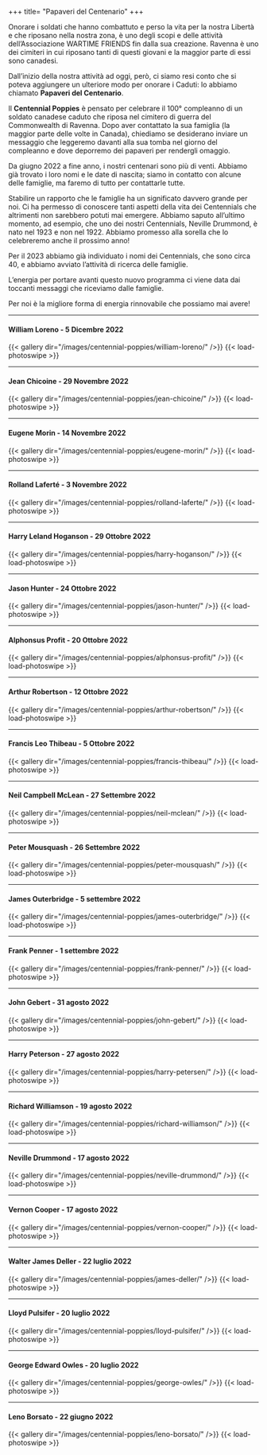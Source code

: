 +++
title= "Papaveri del Centenario"
+++

Onorare i soldati che hanno combattuto e perso la vita per la nostra Libertà e che riposano nella nostra zona, è uno degli scopi e delle attività dell’Associazione WARTIME FRIENDS fin dalla sua creazione. Ravenna è uno dei cimiteri in cui riposano tanti di questi giovani e la maggior parte di essi sono canadesi.

Dall’inizio della nostra attività ad oggi, però, ci siamo resi conto che si poteva aggiungere un ulteriore modo per onorare i Caduti: lo abbiamo chiamato **Papaveri del Centenario**.

Il **Centennial Poppies** è pensato per celebrare il 100° compleanno di un soldato canadese caduto che riposa nel cimitero di guerra del Commonwealth di Ravenna. 
Dopo aver contattato la sua famiglia (la maggior parte delle volte in Canada), chiediamo se desiderano inviare un messaggio che leggeremo davanti alla sua tomba nel giorno del compleanno e dove deporremo dei papaveri per rendergli omaggio.

Da giugno 2022 a fine anno, i nostri centenari sono più di venti. Abbiamo già trovato i loro nomi e le date di nascita; siamo in contatto con alcune delle famiglie, ma faremo di tutto per contattarle tutte.

Stabilire un rapporto che le famiglie ha un significato davvero grande per noi. Ci ha permesso di conoscere tanti aspetti della vita dei Centennials che altrimenti non sarebbero potuti mai emergere. Abbiamo saputo all’ultimo momento, ad esempio, che uno dei nostri Centennials, Neville Drummond, è nato nel 1923 e non nel 1922. Abbiamo promesso alla sorella che lo celebreremo anche il prossimo anno!

Per il 2023 abbiamo già individuato i nomi dei Centennials, che sono circa 40, e abbiamo avviato l’attività di ricerca delle famiglie.

L’energia per portare avanti questo nuovo programma ci viene data dai toccanti messaggi che riceviamo dalle famiglie.

Per noi è la migliore forma di energia rinnovabile che possiamo mai avere! 

<!-- ----------------------- -->

<hr>

#### William **Loreno** - 5 Dicembre 2022

{{< gallery dir="/images/centennial-poppies/william-loreno/" />}} {{< load-photoswipe >}}

<hr>

#### Jean **Chicoine** - 29 Novembre 2022

{{< gallery dir="/images/centennial-poppies/jean-chicoine/" />}} {{< load-photoswipe >}}

<hr>

#### Eugene **Morin** - 14 Novembre 2022

{{< gallery dir="/images/centennial-poppies/eugene-morin/" />}} {{< load-photoswipe >}}

<hr>

#### Rolland **Laferté**  - 3 Novembre 2022

{{< gallery dir="/images/centennial-poppies/rolland-laferte/" />}} {{< load-photoswipe >}}

<hr>

#### Harry Leland **Hoganson** - 29 Ottobre 2022

{{< gallery dir="/images/centennial-poppies/harry-hoganson/" />}} {{< load-photoswipe >}}

<hr>

#### Jason **Hunter** - 24 Ottobre 2022

{{< gallery dir="/images/centennial-poppies/jason-hunter/" />}} {{< load-photoswipe >}}

<hr>

#### Alphonsus **Profit** - 20 Ottobre 2022

{{< gallery dir="/images/centennial-poppies/alphonsus-profit/" />}} {{< load-photoswipe >}}

<hr>

#### Arthur **Robertson** - 12 Ottobre 2022

{{< gallery dir="/images/centennial-poppies/arthur-robertson/" />}} {{< load-photoswipe >}}

<hr>

#### Francis Leo **Thibeau** - 5 Ottobre 2022

{{< gallery dir="/images/centennial-poppies/francis-thibeau/" />}} {{< load-photoswipe >}}

<hr>

#### Neil Campbell **McLean** - 27 Settembre 2022

{{< gallery dir="/images/centennial-poppies/neil-mclean/" />}} {{< load-photoswipe >}}

<hr>

#### Peter **Mousquash** - 26 Settembre 2022

{{< gallery dir="/images/centennial-poppies/peter-mousquash/" />}} {{< load-photoswipe >}}

<hr>

#### James **Outerbridge** - 5 settembre 2022

{{< gallery dir="/images/centennial-poppies/james-outerbridge/" />}} {{< load-photoswipe >}}

<hr>

#### Frank **Penner** - 1 settembre 2022

{{< gallery dir="/images/centennial-poppies/frank-penner/" />}} {{< load-photoswipe >}}

<hr>

#### John **Gebert** - 31 agosto 2022

{{< gallery dir="/images/centennial-poppies/john-gebert/" />}} {{< load-photoswipe >}}

<hr>

#### Harry **Peterson** - 27 agosto 2022

{{< gallery dir="/images/centennial-poppies/harry-petersen/" />}} {{< load-photoswipe >}}

<hr>

#### Richard **Williamson** - 19 agosto 2022

{{< gallery dir="/images/centennial-poppies/richard-williamson/" />}} {{< load-photoswipe >}}

<hr>

#### Neville **Drummond** - 17 agosto 2022

{{< gallery dir="/images/centennial-poppies/neville-drummond/" />}} {{< load-photoswipe >}}

<hr>

#### Vernon **Cooper** - 17 agosto 2022

{{< gallery dir="/images/centennial-poppies/vernon-cooper/" />}} {{< load-photoswipe >}}

<hr>

#### Walter James **Deller** - 22 luglio 2022

{{< gallery dir="/images/centennial-poppies/james-deller/" />}} {{< load-photoswipe >}}

<hr>

#### Lloyd **Pulsifer** - 20 luglio 2022

{{< gallery dir="/images/centennial-poppies/lloyd-pulsifer/" />}} {{< load-photoswipe >}}

<hr>

#### George Edward **Owles** - 20 luglio 2022

{{< gallery dir="/images/centennial-poppies/george-owles/" />}} {{< load-photoswipe >}}

<hr>

#### Leno **Borsato** - 22 giugno 2022

{{< gallery dir="/images/centennial-poppies/leno-borsato/" />}} {{< load-photoswipe >}}

